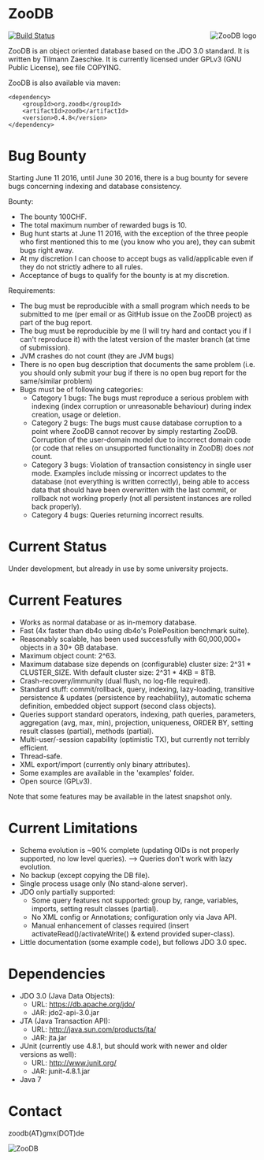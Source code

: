 
ZooDB
=====

<a href="http://www.zoodb.org.net">
<img src="https://github.com/tzaeschke/zoodb/blob/master/doc/images/logo_510412_web.png" alt="ZooDB logo" align="right" />
</a>

[![Build Status](https://travis-ci.org/tzaeschke/zoodb.svg?branch=master)](https://travis-ci.org/tzaeschke/zoodb)


ZooDB is an object oriented database based on the JDO 3.0 standard.
It is written by Tilmann Zaeschke.
It is currently licensed under GPLv3 (GNU Public License), see file COPYING.

ZooDB is also available via maven:

```
<dependency>
    <groupId>org.zoodb</groupId>
    <artifactId>zoodb</artifactId>
    <version>0.4.8</version>
</dependency>
```

Bug Bounty
==========
Starting June 11 2016, until June 30 2016, there is a bug bounty for severe bugs concerning indexing and database consistency.

Bounty:
- The bounty 100CHF. 
- The total maximum number of rewarded bugs is 10.
- Bug hunt starts at June 11 2016, with the exception of the three people who first mentioned this to me (you know who you are), they can submit bugs right away.
- At my discretion I can choose to accept bugs as valid/applicable even if they do not strictly adhere to all rules.
- Acceptance of bugs to qualify for the bounty is at my discretion.

Requirements:
- The bug must be reproducible with a small program which needs to be submitted to me (per email or as GitHub issue on the ZooDB project) as part of the bug report.
- The bug must be reproducible by me (I will try hard and contact you if I can't reproduce it) with the latest version of the master branch (at time of submission).
- JVM crashes do not count (they are JVM bugs)
- There is no open bug description that documents the same problem (i.e. you should only submit your bug if there  is no open bug report for the same/similar problem)
- Bugs must be of following categories: 
  - Category 1 bugs: The bugs must reproduce a serious problem with indexing (index corruption or unreasonable behaviour) during index creation, usage or deletion.
  - Category 2 bugs: The bugs must cause database corruption to a point where ZooDB cannot recover by simply restarting ZooDB. Corruption of the user-domain model due to incorrect domain code (or code that relies on unsupported functionality in ZooDB) does _not_ count.
  - Category 3 bugs: Violation of transaction consistency in single user mode. Examples include missing or incorrect updates to the database (not everything is written correctly), being able to access data that should have been overwritten with the last commit, or rollback not working properly (not all persistent instances are rolled back properly).  
  - Category 4 bugs: Queries returning incorrect results.



Current Status
==============
Under development, but already in use by some university projects.


Current Features
================
- Works as normal database or as in-memory database.
- Fast (4x faster than db4o using db4o's PolePosition benchmark suite).
- Reasonably scalable, has been used successfully with 60,000,000+ objects in a 30+ GB database.
- Maximum object count: 2^63.
- Maximum database size depends on (configurable) cluster size: 2^31 * CLUSTER_SIZE. With default cluster size: 2^31 * 4KB = 8TB.
- Crash-recovery/immunity (dual flush, no log-file required).
- Standard stuff: commit/rollback, query, indexing, lazy-loading, transitive persistence & updates (persistence by reachability), automatic schema definition, embedded object support (second class objects).
- Queries support standard operators, indexing, path queries, parameters, aggregation (avg, max, min), projection, uniqueness, ORDER BY, setting result classes (partial), methods (partial).
- Multi-user/-session capability (optimistic TX), but currently not terribly efficient.
- Thread-safe.
- XML export/import (currently only binary attributes).
- Some examples are available in the 'examples' folder.
- Open source (GPLv3).

Note that some features may be available in the latest snapshot only.

Current Limitations
===================
- Schema evolution is ~90% complete (updating OIDs is not properly supported, no low level queries).
  --> Queries don't work with lazy evolution.
- No backup (except copying the DB file).
- Single process usage only (No stand-alone server).
- JDO only partially supported:
  - Some query features not supported: group by, range, variables, imports, setting result classes (partial).
  - No XML config or Annotations; configuration only via Java API.
  - Manual enhancement of classes required (insert activateRead()/activateWrite() & extend provided super-class).
- Little documentation (some example code), but follows JDO 3.0 spec.


Dependencies
============
* JDO 3.0 (Java Data Objects): 
  - URL: https://db.apache.org/jdo/
  - JAR: jdo2-api-3.0.jar
* JTA (Java Transaction API):
  - URL: http://java.sun.com/products/jta/
  - JAR: jta.jar
* JUnit (currently use 4.8.1, but should work with newer and older versions as well):
  - URL: http://www.junit.org/
  - JAR: junit-4.8.1.jar
* Java 7


Contact
=======
zoodb(AT)gmx(DOT)de

![ZooDB](https://github.com/tzaeschke/zoodb/raw/master/doc/images/logo_510412_web.png)

